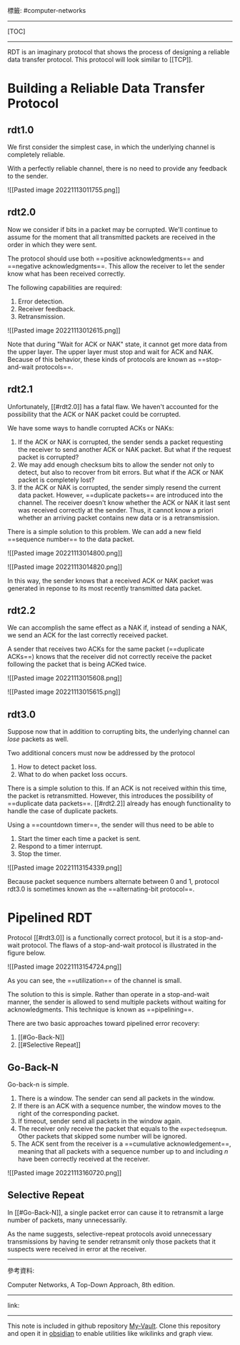 標籤: #computer-networks 

---

[TOC]

---

RDT is an imaginary protocol that shows the process of designing a reliable data transfer protocol. This protocol will look similar to [[TCP]].

# Building a Reliable Data Transfer Protocol

## rdt1.0

We first consider the simplest case, in which the underlying channel is completely reliable.

With a perfectly reliable channel, there is no need to provide any feedback to the sender.

![[Pasted image 20221113011755.png]]

## rdt2.0

Now we consider if bits in a packet may be corrupted. We'll continue to assume for the moment that all transmitted packets are received in the order in which they were sent.

The protocol should use both ==positive acknowledgments== and ==negative acknowledgments==. This allow the receiver to let the sender know what has been received correctly.

The following capabilities are required:

1. Error detection.
2. Receiver feedback.
3. Retransmission.

![[Pasted image 20221113012615.png]]

Note that during "Wait for ACK or NAK" state, it cannot get more data from the upper layer. The upper layer must stop and wait for ACK and NAK. Because of this behavior, these kinds of protocols are known as ==stop-and-wait protocols==.

## rdt2.1

Unfortunately, [[#rdt2.0]] has a fatal flaw. We haven't accounted for the possibility that the ACK or NAK packet could be corrupted.

We have some ways to handle corrupted ACKs or NAKs:

1. If the ACK or NAK is corrupted, the sender sends a packet requesting the receiver to send another ACK or NAK packet. But what if the request packet is corrupted?
2. We may add enough checksum bits to allow the sender not only to detect, but also to recover from bit errors. But what if the ACK or NAK packet is completely lost?
3. If the ACK or NAK is corrupted, the sender simply resend the current data packet. However, ==duplicate packets== are introduced into the channel. The receiver doesn't know whether the ACK or NAK it last sent was received correctly at the sender. Thus, it cannot know a priori whether an arriving packet contains new data or is a retransmission.

There is a simple solution to this problem. We can add a new field ==sequence number== to the data packet.

![[Pasted image 20221113014800.png]]

![[Pasted image 20221113014820.png]]

In this way, the sender knows that a received ACK or NAK packet was generated in reponse to its most recently transmitted data packet.

## rdt2.2

We can accomplish the same effect as a NAK if, instead of sending a NAK, we send an ACK for the last correctly received packet. 

A sender that receives two ACKs for the same packet (==duplicate ACKs==) knows that the receiver did not correctly receive the packet following the packet that is being ACKed twice.

![[Pasted image 20221113015608.png]]

![[Pasted image 20221113015615.png]]

## rdt3.0

Suppose now that in addition to corrupting bits, the underlying channel can *lose* packets as well.

Two additional concers must now be addressed by the protocol

1. How to detect packet loss.
2. What to do when packet loss occurs.

There is a simple solution to this. If an ACK is not received within this time, the packet is retransmitted.
However, this introduces the possibility of ==duplicate data packets==. [[#rdt2.2]] already has enough functionality to handle the case of duplicate packets.

Using a ==countdown timer==, the sender will thus need to be able to

1. Start the timer each time a packet is sent.
2. Respond to a timer interrupt.
3. Stop the timer.

![[Pasted image 20221113154339.png]]

Because packet sequence numbers alternate between 0 and 1, protocol rdt3.0 is sometimes known as the ==alternating-bit protocol==.

# Pipelined RDT

Protocol [[#rdt3.0]] is a functionally correct protocol, but it is a stop-and-wait protocol. The flaws of a stop-and-wait protocol is illustrated in the figure below.

![[Pasted image 20221113154724.png]]

As you can see, the ==utilization== of the channel is small.

The solution to this is simple. Rather than operate in a stop-and-wait manner, the sender is allowed to send multiple packets without waiting for acknowledgments. This technique is known as ==pipelining==.

There are two basic approaches toward pipelined error recovery:

1. [[#Go-Back-N]]
2. [[#Selective Repeat]]

## Go-Back-N

Go-back-n is simple. 

1. There is a window. The sender can send all packets in the window.
2. If there is an ACK with a sequence number, the window moves to the right of the corresponding packet.
3. If timeout, sender send all packets in the window again.
4. The receiver only receive the packet that equals to the `expectedseqnum`. Other packets that skipped some number will be ignored.
5. The ACK sent from the receiver is a ==cumulative acknowledgement==, meaning that all packets with a sequence number up to and including $n$ have been correctly received at the receiver.

![[Pasted image 20221113160720.png]]

## Selective Repeat

In [[#Go-Back-N]], a single packet error can cause it to retransmit a large number of packets, many unnecessarily.

As the name suggests, selective-repeat protocols avoid unnecessary transmissions by having te sender retransmit only those packets that it suspects were received in error at the receiver.

---

參考資料:

Computer Networks, A Top-Down Approach, 8th edition.

---

link:


---

This note is included in github repository [My-Vault](https://github.com/LittleD3092/My-Vault.git). Clone this repository and open it in [obsidian](https://obsidian.md/) to enable utilities like wikilinks and graph view.